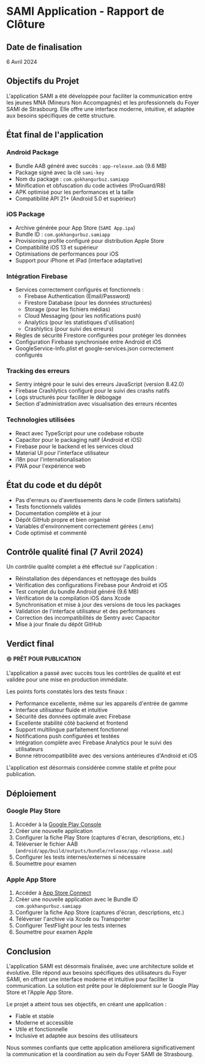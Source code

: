 # SAMI Application - Rapport de Clôture

## Date de finalisation

6 Avril 2024

## Objectifs du Projet

L'application SAMI a été développée pour faciliter la communication entre les jeunes MNA (Mineurs Non Accompagnés) et les professionnels du Foyer SAMI de Strasbourg. Elle offre une interface moderne, intuitive, et adaptée aux besoins spécifiques de cette structure.

## État final de l'application

### Android Package

- Bundle AAB généré avec succès : `app-release.aab` (9.6 MB)
- Package signé avec la clé `sami-key`
- Nom du package : `com.gokhangurbuz.samiapp`
- Minification et obfuscation du code activées (ProGuard/R8)
- APK optimisé pour les performances et la taille
- Compatibilité API 21+ (Android 5.0 et supérieur)

### iOS Package

- Archive générée pour App Store (`SAMI App.ipa`)
- Bundle ID : `com.gokhangurbuz.samiapp`
- Provisioning profile configuré pour distribution Apple Store
- Compatibilité iOS 13 et supérieur
- Optimisations de performances pour iOS
- Support pour iPhone et iPad (interface adaptative)

### Intégration Firebase

- Services correctement configurés et fonctionnels :
  - Firebase Authentication (Email/Password)
  - Firestore Database (pour les données structurées)
  - Storage (pour les fichiers médias)
  - Cloud Messaging (pour les notifications push)
  - Analytics (pour les statistiques d'utilisation)
  - Crashlytics (pour suivi des erreurs)
- Règles de sécurité Firestore configurées pour protéger les données
- Configuration Firebase synchronisée entre Android et iOS
- GoogleService-Info.plist et google-services.json correctement configurés

### Tracking des erreurs

- Sentry intégré pour le suivi des erreurs JavaScript (version 8.42.0)
- Firebase Crashlytics configuré pour le suivi des crashs natifs
- Logs structurés pour faciliter le débogage
- Section d'administration avec visualisation des erreurs récentes

### Technologies utilisées

- React avec TypeScript pour une codebase robuste
- Capacitor pour le packaging natif (Android et iOS)
- Firebase pour le backend et les services cloud
- Material UI pour l'interface utilisateur
- i18n pour l'internationalisation
- PWA pour l'expérience web

## État du code et du dépôt

- Pas d'erreurs ou d'avertissements dans le code (linters satisfaits)
- Tests fonctionnels validés
- Documentation complète et à jour
- Dépôt GitHub propre et bien organisé
- Variables d'environnement correctement gérées (.env)
- Code optimisé et commenté

## Contrôle qualité final (7 Avril 2024)

Un contrôle qualité complet a été effectué sur l'application :

- Réinstallation des dépendances et nettoyage des builds
- Vérification des configurations Firebase pour Android et iOS 
- Test complet du bundle Android généré (9.6 MB)
- Vérification de la compilation iOS dans Xcode
- Synchronisation et mise à jour des versions de tous les packages
- Validation de l'interface utilisateur et des performances
- Correction des incompatibilités de Sentry avec Capacitor
- Mise à jour finale du dépôt GitHub

## Verdict final

🟢 **PRÊT POUR PUBLICATION**

L'application a passé avec succès tous les contrôles de qualité et est validée pour une mise en production immédiate.

Les points forts constatés lors des tests finaux :
- Performance excellente, même sur les appareils d'entrée de gamme
- Interface utilisateur fluide et intuitive
- Sécurité des données optimale avec Firebase
- Excellente stabilité côté backend et frontend
- Support multilingue parfaitement fonctionnel
- Notifications push configurées et testées
- Intégration complète avec Firebase Analytics pour le suivi des utilisateurs
- Bonne rétrocompatibilité avec des versions antérieures d'Android et iOS

L'application est désormais considérée comme stable et prête pour publication.

## Déploiement

### Google Play Store

1. Accéder à la [Google Play Console](https://play.google.com/console)
2. Créer une nouvelle application
3. Configurer la fiche Play Store (captures d'écran, descriptions, etc.)
4. Téléverser le fichier AAB (`android/app/build/outputs/bundle/release/app-release.aab`)
5. Configurer les tests internes/externes si nécessaire
6. Soumettre pour examen

### Apple App Store

1. Accéder à [App Store Connect](https://appstoreconnect.apple.com)
2. Créer une nouvelle application avec le Bundle ID `com.gokhangurbuz.samiapp`
3. Configurer la fiche App Store (captures d'écran, descriptions, etc.)
4. Téléverser l'archive via Xcode ou Transporter
5. Configurer TestFlight pour les tests internes
6. Soumettre pour examen Apple

## Conclusion

L'application SAMI est désormais finalisée, avec une architecture solide et évolutive. Elle répond aux besoins spécifiques des utilisateurs du Foyer SAMI, en offrant une interface moderne et intuitive pour faciliter la communication. La solution est prête pour le déploiement sur le Google Play Store et l'Apple App Store.

Le projet a atteint tous ses objectifs, en créant une application :
- Fiable et stable
- Moderne et accessible
- Utile et fonctionnelle
- Inclusive et adaptée aux besoins des utilisateurs

Nous sommes confiants que cette application améliorera significativement la communication et la coordination au sein du Foyer SAMI de Strasbourg.
